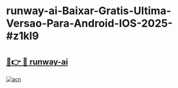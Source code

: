 # runway-ai-Baixar-Gratis-Ultima-Versao-Para-Android-IOS-2025-#z1kl9

# <h2><a href="https://ainizakaria.my?title=runway-ai&ref=24M">🔗👉 🔴 runway-ai</a></h2>

[![acn](https://github.com/user-attachments/assets/0f9c940e-d8b0-45ae-aac7-cd30a18b3e1c)](https://ainizakaria.my?title=runway-ai&ref=24M)

